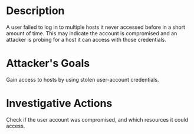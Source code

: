 # Description
A user failed to log in to multiple hosts it never accessed before in a short amount of time. This may indicate the account is compromised and an attacker is probing for a host it can access with those credentials.
# Attacker's Goals
Gain access to hosts by using stolen user-account credentials.
# Investigative Actions
Check if the user account was compromised, and which resources it could access.
